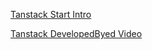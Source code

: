 [Tanstack Start Intro](https://blog.adyog.com/2025/02/10/tanstack-start-a-modern-approach-to-server-side-rendering-and-routing/)

[Tanstack DevelopedByed Video](https://www.youtube.com/watch?v=HDdHKrHdd-o&t=1332s)
